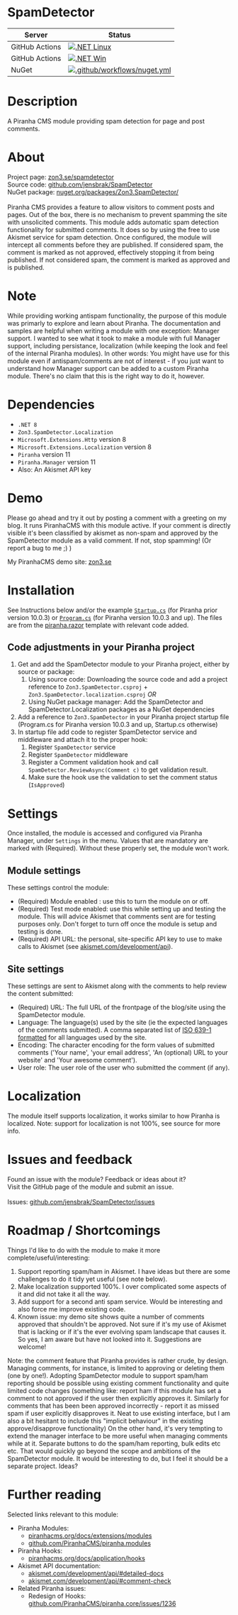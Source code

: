 # SpamDetector
| Server | Status |
| ------ | ------ |
| GitHub Actions | [![.NET Linux](https://github.com/jensbrak/SpamDetector/actions/workflows/dotnet.yml/badge.svg)](https://github.com/jensbrak/SpamDetector/actions/workflows/dotnet.yml) |
| GitHub Actions | [![.NET Win](https://github.com/jensbrak/SpamDetector/actions/workflows/dotnet-win.yml/badge.svg)](https://github.com/jensbrak/SpamDetector/actions/workflows/dotnet-win.yml) |
| NuGet | [![.github/workflows/nuget.yml](https://github.com/jensbrak/SpamDetector/actions/workflows/nuget.yml/badge.svg)](https://github.com/jensbrak/SpamDetector/actions/workflows/nuget.yml) |

# Description
A Piranha CMS module providing spam detection for page and post comments.

# About
Project page: [zon3.se/spamdetector](https://zon3.se/spamdetector)<br>
Source code: [github.com/jensbrak/SpamDetector](https://github.com/jensbrak/SpamDetector)<br>
NuGet package: [nuget.org/packages/Zon3.SpamDetector/](https://www.nuget.org/packages/Zon3.SpamDetector/)<br>
<br>
Piranha CMS provides a feature to allow visitors to comment posts and pages. 
Out of the box, there is no mechanism to prevent spamming the site with unsolicited comments.
This module adds automatic spam detection functionality for submitted comments. 
It does so by using the free to use Akismet service for spam detection.
Once configured, the module will intercept all comments before they are published. 
If considered spam, the comment is marked as not approved, effectively stopping it from being published.
If not considered spam, the comment is marked as approved and is published.

# Note
While providing working antispam functionality, the purpose of this module was primarly to explore and learn about Piranha.
The documentation and samples are helpful when writing a module with one exception: Manager support.
I wanted to see what it took to make a module with full Manager support, including persistance, localization (while keeping the look and feel of the internal Piranha modules). 
In other words: You might have use for this module even if antispam/comments are not of interest - if you just want to understand how Manager support can be added to a custom Piranha module. There's no claim that this is the right way to do it, however.

# Dependencies
* `.NET 8`
* `Zon3.SpamDetector.Localization`
* `Microsoft.Extensions.Http` version 8
* `Microsoft.Extensions.Localization` version 8
* `Piranha` version 11
* `Piranha.Manager` version 11
* Also: An Akismet API key

# Demo
Please go ahead and try it out by posting a comment with a greeting on my blog. It runs PiranhaCMS with this module active. If your comment is directly visible it's been classified by akismet as non-spam and approved by the SpamDetector module as a valid comment. If not, stop spamming! (Or report a bug to me ;) )

My PiranhaCMS demo site: [zon3.se](https://zon3.se)

# Installation
See Instructions below and/or the example [`Startup.cs`](Examples/Startup.cs) (for Piranha prior version 10.0.3) or [`Program.cs`](Examples/Program.cs) (for Piranha version 10.0.3 and up). The files are from the [piranha.razor](https://piranhacms.org/docs/master/basics/project-templates) template with relevant code added.

## Code adjustments in your Piranha project
1. Get and add the SpamDetector module to your Piranha project, either by source or package:
	1. Using source code: Downloading the source code and add a project reference to `Zon3.SpamDetector.csproj` + `Zon3.SpamDetector.localization.csproj` _OR_
	1. Using NuGet package manager: Add the SpamDetector and SpamDetector.Localization packages as a NuGet dependencies 
1. Add a reference to `Zon3.SpamDetector` in your Piranha project startup file (Program.cs for Piranha version 10.0.3 and up, Startup.cs otherwise)
1. In startup file add code to register SpamDetector service and middleware and attach it to the proper hook: 
    1. Register `SpamDetector` service 
	1. Register `SpamDetector` middleware
    1. Register a Comment validation hook and call `SpamDetector.ReviewAsync(Comment c)` to get validation result.
	1. Make sure the hook use the validation to set the comment status (`IsApproved`)

# Settings
Once installed, the module is accessed and configured via Piranha Manager, under `Settings` in the menu.
Values that are mandatory are marked with (Required). Without these properly set, the module won't work.

## Module settings
These settings control the module:

* (Required) Module enabled : use this to turn the module on or off.
* (Required) Test mode enabled: use this while setting up and testing the module. This will advice Akismet that comments sent are for testing purposes only. Don't forget to turn off once the module is setup and testing is done.
* (Required) API URL: the personal, site-specific API key to use to make calls to Akismet (see [akismet.com/development/api](https://akismet.com/development/api)).

## Site settings
These settings are sent to Akismet along with the comments to help review the content submitted:

* (Required) URL: The full URL of the frontpage of the blog/site using the SpamDetector module. 
* Language: The language(s) used by the site (ie the expected languages of the comments submitted). A comma separated list of  [ISO 639-1 formatted](https://en.wikipedia.org/wiki/List_of_ISO_639-1_codes) for all languages used by the site.
* Encoding: The character encoding for the form values of submitted comments ('Your name', 'your email address', 'An (optional) URL to your website' and 'Your awesome comment').
* User role: The user role of the user who submitted the comment (if any).

# Localization
The module itself supports localization, it works similar to how Piranha is localized. 
Note: support for localization is not 100%, see source for more info.

# Issues and feedback
Found an issue with the module? Feedback or ideas about it?<br> 
Visit the GitHub page of the module and submit an issue.<br>
<br>
Issues: [github.com/jensbrak/SpamDetector/issues](https://github.com/jensbrak/SpamDetector/issues)

# Roadmap / Shortcomings
Things I'd like to do with the module to make it more complete/useful/interesting:

1. Support reporting spam/ham in Akismet. I have ideas but there are some challenges to do it tidy yet useful (see note below).
2. Make localization supported 100%. I over complicated some aspects of it and did not take it all the way.
3. Add support for a second anti spam service. Would be interesting and also force me improve existing code.
4. Known issue: my demo site shows quite a number of comments approved that shouldn't be approved. Not sure if it's my use of Akismet that is lacking or if it's the ever evolving spam landscape that causes it. So yes, I am aware but have not looked into it. Suggestions are welcome!

Note: the comment feature that Piranha provides is rather crude, by design. Managing comments, for instance, is limited to approving or deleting them (one by one!). 
Adopting SpamDetector module to support spam/ham reporting should be possible using existing comment functionality and quite limited code changes (something like: report ham if this module has set a comment to not approved if the user then explicitly approves it. Similarly for comments that has been been approved incorrectly - report it as missed spam if user explicitly disapproves it. Neat to use existing interface, but I am also a bit hesitant to include this "implicit behaviour" in the existing approve/disapprove functionality)
On the other hand, it's very tempting to extend the manager interface to be more useful when managing comments while at it. Separate buttons to do the spam/ham reporting, bulk edits etc etc. That would quickly go beyond the scope and ambitions of the SpamDetector module. It would be interesting to do, but I feel it should be a separate project. Ideas?

# Further reading
Selected links relevant to this module:

* Piranha Modules: 
	* [piranhacms.org/docs/extensions/modules](https://piranhacms.org/docs/extensions/modules)
	* [github.com/PiranhaCMS/piranha.modules](https://github.com/PiranhaCMS/piranha.modules)
* Piranha Hooks: 
	* [piranhacms.org/docs/application/hooks](https://piranhacms.org/docs/application/hooks)
* Akismet API documentation:
    * [akismet.com/development/api/#detailed-docs](https://akismet.com/development/api/#detailed-docs)
    * [akismet.com/development/api/#comment-check](https://akismet.com/development/api/#comment-check)
* Related Piranha issues:
    * Redesign of Hooks: [github.com/PiranhaCMS/piranha.core/issues/1236](https://github.com/PiranhaCMS/piranha.core/issues/1236)

